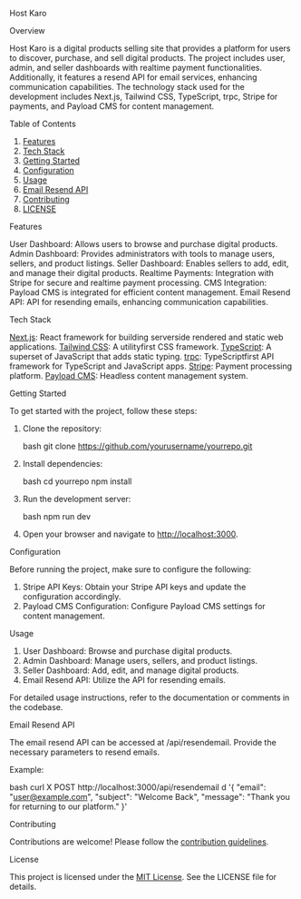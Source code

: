  Host Karo

 Overview

Host Karo is a digital products selling site that provides a platform for users to discover, purchase, and sell digital products. The project includes user, admin, and seller dashboards with realtime payment functionalities. Additionally, it features a resend API for email services, enhancing communication capabilities. The technology stack used for the development includes Next.js, Tailwind CSS, TypeScript, trpc, Stripe for payments, and Payload CMS for content management.

 Table of Contents

1. [Features](features)
2. [Tech Stack](techstack)
3. [Getting Started](gettingstarted)
4. [Configuration](configuration)
5. [Usage](usage)
6. [Email Resend API](emailresendapi)
7. [Contributing](contributing)
8. [LICENSE](LICENSE)

 Features

 User Dashboard: Allows users to browse and purchase digital products.
 Admin Dashboard: Provides administrators with tools to manage users, sellers, and product listings.
 Seller Dashboard: Enables sellers to add, edit, and manage their digital products.
 Realtime Payments: Integration with Stripe for secure and realtime payment processing.
 CMS Integration: Payload CMS is integrated for efficient content management.
 Email Resend API: API for resending emails, enhancing communication capabilities.

 Tech Stack

 [Next.js](https://nextjs.org/): React framework for building serverside rendered and static web applications.
 [Tailwind CSS](https://tailwindcss.com/): A utilityfirst CSS framework.
 [TypeScript](https://www.typescriptlang.org/): A superset of JavaScript that adds static typing.
 [trpc](https://trpc.io/): TypeScriptfirst API framework for TypeScript and JavaScript apps.
 [Stripe](https://stripe.com/): Payment processing platform.
 [Payload CMS](https://payloadcms.com/): Headless content management system.

 Getting Started

To get started with the project, follow these steps:

1. Clone the repository:

   bash
   git clone https://github.com/yourusername/yourrepo.git
   

2. Install dependencies:

   bash
   cd yourrepo
   npm install
   

3. Run the development server:

   bash
   npm run dev
   

4. Open your browser and navigate to [http://localhost:3000](http://localhost:3000).

 Configuration

Before running the project, make sure to configure the following:

1. Stripe API Keys: Obtain your Stripe API keys and update the configuration accordingly.
2. Payload CMS Configuration: Configure Payload CMS settings for content management.

 Usage

1. User Dashboard: Browse and purchase digital products.
2. Admin Dashboard: Manage users, sellers, and product listings.
3. Seller Dashboard: Add, edit, and manage digital products.
4. Email Resend API: Utilize the API for resending emails.

For detailed usage instructions, refer to the documentation or comments in the codebase.

 Email Resend API

The email resend API can be accessed at /api/resendemail. Provide the necessary parameters to resend emails.

Example:

bash
curl X POST http://localhost:3000/api/resendemail d '{
  "email": "user@example.com",
  "subject": "Welcome Back",
  "message": "Thank you for returning to our platform."
}'


 Contributing

Contributions are welcome! Please follow the [contribution guidelines](CONTRIBUTING.md).

 License

This project is licensed under the [MIT License](LICENSE). See the LICENSE file for details.